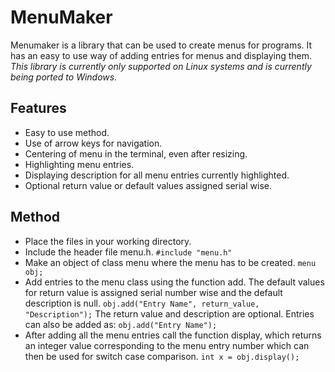 # MenuMaker

Menumaker is a library that can be used to create menus for programs. It has an easy to use way of adding  entries for menus and displaying them.
*This library is currently only supported on Linux systems and is currently being ported to Windows.*

## Features
- Easy to use method.
- Use of arrow keys for navigation.
- Centering of menu in the terminal, even after resizing.
- Highlighting menu entries.
- Displaying description for all menu entries currently highlighted.
- Optional return value or default values assigned serial wise.

## Method
- Place the files in your working directory.
- Include the header file menu.h.
		 `#include "menu.h"`
- Make an object of class menu where the menu has to be created. 
	`menu obj;`
- Add entries to the menu class using the function add. The default values for return value is assigned serial number wise and the default description is null.
 `obj.add("Entry Name", return_value, "Description");`
 The return value and description are optional. Entries can also be added as: `obj.add("Entry Name");`
 - After adding all the menu entries call the function display, which returns an integer value corresponding to the menu entry number which can then be used for switch case comparison.
  `int x = obj.display();`

